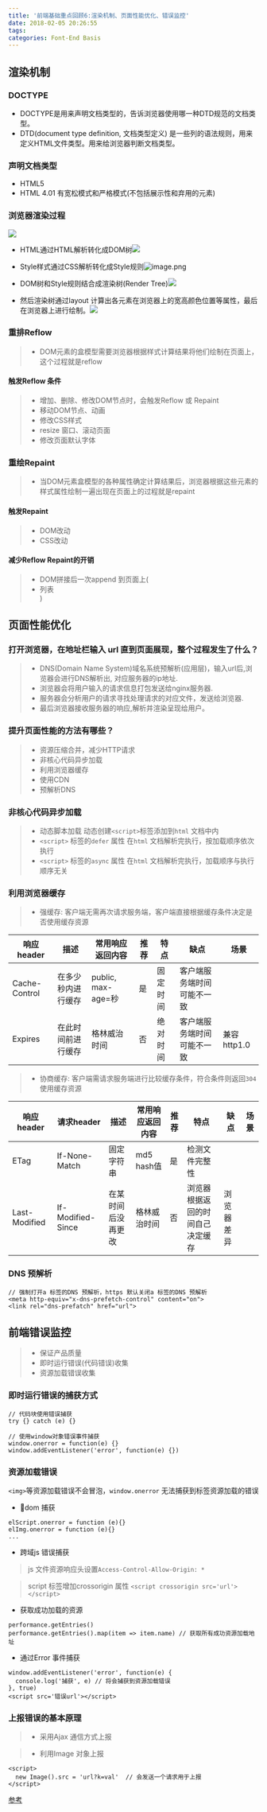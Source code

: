 ```yaml
---
title: '前端基础重点回顾6:渲染机制、页面性能优化、错误监控'
date: 2018-02-05 20:26:55
tags: 
categories: Font-End Basis
---
```

## 渲染机制
### DOCTYPE
+ DOCTYPE是用来声明文档类型的，告诉浏览器使用哪一种DTD规范的文档类型。
+ DTD(document type definition, 文档类型定义) 是一些列的语法规则，用来定义HTML文件类型。用来给浏览器判断文档类型。

### 声明文档类型
+ HTML5 <!DOCTYPE html>
+ HTML 4.01 有宽松模式和严格模式(不包括展示性和弃用的元素)

### 浏览器渲染过程
![](/images/imagemogr2_auto_orient_strip_7cimageview2_2_w_1240_12401694537030059.png)

+ HTML通过HTML解析转化成DOM树![](/images/imagemogr2_auto_orient_strip_7cimageview2_2_w_1240_12401694537030636.png)

+ Style样式通过CSS解析转化成Style规则![image.png](/images/imagemogr2_auto_orient_strip_7cimageview2_2_w_1240_12401694537031229.png)

+ DOM树和Style规则结合成渲染树(Render Tree)![](/images/imagemogr2_auto_orient_strip_7cimageview2_2_w_1240_12401694537031809.png)

+ 然后渲染树通过layout 计算出各元素在浏览器上的宽高颜色位置等属性，最后在浏览器上进行绘制。![](/images/imagemogr2_auto_orient_strip_7cimageview2_2_w_1240_12401694537032392.png)

### 重排Reflow
>+ DOM元素的盒模型需要浏览器根据样式计算结果将他们绘制在页面上，这个过程就是reflow

#### 触发Reflow 条件
>+ 增加、删除、修改DOM节点时，会触发Reflow 或 Repaint
>+ 移动DOM节点、动画
>+ 修改CSS样式
>+ resize 窗口、滚动页面
>+ 修改页面默认字体

### 重绘Repaint
>+ 当DOM元素盒模型的各种属性确定计算结果后，浏览器根据这些元素的样式属性绘制一遍出现在页面上的过程就是repaint

#### 触发Repaint
>+ DOM改动
>+ CSS改动

#### 减少Reflow Repaint的开销
>+ DOM拼接后一次append 到页面上(<li>列表</li>)

## 页面性能优化
### 打开浏览器，在地址栏输入 url 直到页面展现，整个过程发生了什么？
>+ DNS(Domain Name System)域名系统预解析(应用层)，输入url后,浏览器会进行DNS解析出, 对应服务器的ip地址.
>+ 浏览器会将用户输入的请求信息打包发送给nginx服务器.
>+ 服务器会分析用户的请求寻找处理请求的对应文件，发送给浏览器.
>+ 最后浏览器接收服务器的响应,解析并渲染呈现给用户。

### 提升页面性能的方法有哪些？
>+ 资源压缩合并，减少HTTP请求
>+ 非核心代码异步加载
>+ 利用浏览器缓存
>+ 使用CDN
>+ 预解析DNS

### 非核心代码异步加载
>+ 动态脚本加载
动态创建`<script>`标签添加到`html` 文档中内
>+ `<script>` 标签的`defer` 属性
在`html` 文档解析完执行，按加载顺序依次执行
>+ `<script>` 标签的`async` 属性
在`html` 文档解析完执行，加载顺序与执行顺序无关

### 利用浏览器缓存
>+ 强缓存: 
客户端无需再次请求服务端，客户端直接根据缓存条件决定是否使用缓存资源

|响应header|描述|常用响应返回内容|推荐|特点|缺点|场景|
|---------------|------|------------------------|------|------|------|------|
|Cache-Control|在多少秒内进行缓存|public, max-age=秒|是|固定时间|客户端服务端时间可能不一致||
|Expires|在此时间前进行缓存|格林威治时间|否|绝对时间|客户端服务端时间可能不一致|兼容http1.0|

>+ 协商缓存: 
客户端需请求服务端进行比较缓存条件，符合条件则返回`304`使用缓存资源

|响应header|请求header|描述|常用响应返回内容|推荐|特点|缺点|场景|
|---------------|----------------|---|-------------------------|-----|----|----|----|
|ETag|If-None-Match|固定字符串|md5 hash值|是|检测文件完整性|||
|Last-Modified|If-Modified-Since|在某时间后没再更改|格林威治时间|否|浏览器根据返回的时间自己决定缓存|浏览器差异||

### DNS 预解析
```
// 强制打开a 标签的DNS 预解析，https 默认关闭a 标签的DNS 预解析
<meta http-equiv="x-dns-prefetch-control" content="on">
<link rel="dns-prefatch" href="url">
```

## 前端错误监控
>+ 保证产品质量
>+ 即时运行错误(代码错误)收集
>+ 资源加载错误收集

### 即时运行错误的捕获方式
```
// 代码块使用错误捕获
try {} catch (e) {}

// 使用window对象错误事件捕获
window.onerror = function(e) {}
window.addEventListener('error', function(e) {})
```

### 资源加载错误
`<img>`等资源加载错误不会冒泡，`window.onerror` 无法捕获到标签资源加载的错误
+ dom 捕获
```
elScript.onerror = function (e){}
elImg.onerror = function (e){}
...
```

+ 跨域js 错误捕获
> js 文件资源响应头设置`Access-Control-Allow-Origin: *`

> script 标签增加crossorigin 属性
`<script crossorigin src='url'></script>`

+ 获取成功加载的资源
```
performance.getEntries()
performance.getEntries().map(item => item.name) // 获取所有成功资源加载地址
```
+ 通过Error 事件捕获
```
window.addEventListener('error', function(e) {
  console.log('捕获', e) // 将会捕获到资源加载错误
}, true)
<script src='错误url'></script>
```

### 上报错误的基本原理
>+ 采用Ajax 通信方式上报

>+ 利用Image 对象上报
```
<script>
  new Image().src = 'url?k=val'  // 会发送一个请求用于上报
</script>
```
[参考](http://www.alloyteam.com/2014/03/front-end-data-monitoring/)